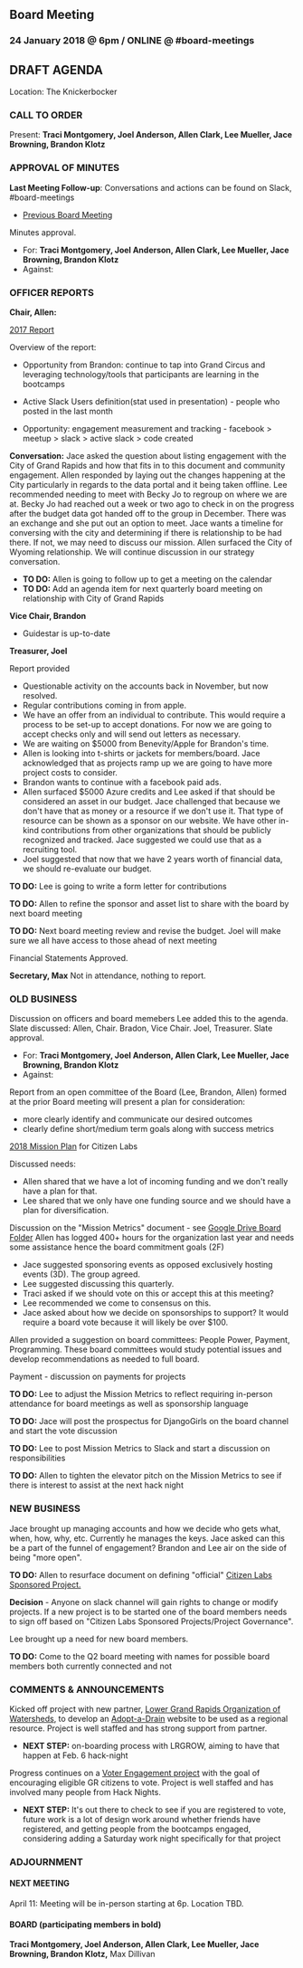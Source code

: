 ## Board Meeting
### 24 January 2018 @ 6pm / ONLINE @ #board-meetings

## DRAFT AGENDA

Location: The Knickerbocker

### CALL TO ORDER
Present: **Traci Montgomery, Joel Anderson, Allen Clark, Lee Mueller, Jace Browning, Brandon Klotz**

### APPROVAL OF MINUTES
**Last Meeting Follow-up**: Conversations and actions can be found on Slack, #board-meetings
 - [Previous Board Meeting](https://github.com/citizenlabsgr/community/blob/master/governance/bd_minutes/2017-10-10.md)

Minutes approval.
- For: **Traci Montgomery, Joel Anderson, Allen Clark, Lee Mueller, Jace Browning, Brandon Klotz**
- Against:
### OFFICER REPORTS

**Chair, Allen:**

[2017 Report](https://docs.google.com/presentation/d/1trdaqvTuPtLvHXc-Cji_W7S0olyV1bRJ4QV6iTU9tsA/edit?usp=sharing)

  Overview of the report:

  - Opportunity from Brandon: continue to tap into Grand Circus and leveraging technology/tools that participants are learning in the bootcamps

  - Active Slack Users definition(stat used in presentation) - people who posted in the last month
  - Opportunity: engagement measurement and tracking - facebook > meetup > slack > active slack > code created

  **Conversation:** Jace asked the question about listing engagement with the City of Grand Rapids and how that fits in to this document and community engagement. Allen responded by laying out the changes happening at the City particularly in regards to the data portal and it being taken offline. Lee recommended needing to meet with Becky Jo to regroup on where we are at. Becky Jo had reached out a week or two ago to check in on the progress after the budget data got handed off to the group in December. There was an exchange and she put out an option to meet. Jace wants a timeline for conversing with the city and determining if there is relationship to be had there. If not, we may need to discuss our mission. Allen surfaced the City of Wyoming relationship. We will continue discussion in our strategy conversation.

  - **TO DO:** Allen is going to follow up to get a meeting on the calendar
  - **TO DO:** Add an agenda item for next quarterly board meeting on relationship with City of Grand Rapids

**Vice Chair, Brandon**

- Guidestar is up-to-date

**Treasurer, Joel**

Report provided

- Questionable activity on the accounts back in November, but now resolved.
- Regular contributions coming in from apple.
- We have an offer from an individual to contribute. This would require a process to be set-up to accept donations. For now we are going to accept checks only and will send out letters as necessary.
- We are waiting on $5000 from Benevity/Apple for Brandon's time.
- Allen is looking into t-shirts or jackets for members/board. Jace acknowledged that as projects ramp up we are going to have more project costs to consider.
- Brandon wants to continue with a facebook paid ads.
- Allen surfaced $5000 Azure credits and Lee asked if that should be considered an asset in our budget. Jace challenged that because we don't have that as money or a resource if we don't use it. That type of resource can be shown as a sponsor on our website. We have other in-kind contributions from other organizations that should be publicly recognized and tracked. Jace suggested we could use that as a recruiting tool.
- Joel suggested that now that we have 2 years worth of financial data, we should re-evaluate our budget.

**TO DO:** Lee is going to write a form letter for contributions

**TO DO:** Allen to refine the sponsor and asset list to share with the board by next board meeting

**TO DO:** Next board meeting review and revise the budget. Joel will make sure we all have access to those ahead of next meeting

Financial Statements Approved.

**Secretary, Max**
Not in attendance, nothing to report.

### OLD BUSINESS

Discussion on officers and board memebers
Lee added this to the agenda.
Slate discussed: Allen, Chair. Bradon, Vice Chair. Joel, Treasurer.
Slate approval.
- For: **Traci Montgomery, Joel Anderson, Allen Clark, Lee Mueller, Jace Browning, Brandon Klotz**
- Against:

Report from an open committee of the Board (Lee, Brandon, Allen) formed at the prior Board meeting will present a plan for consideration:
- more clearly identify and communicate our desired outcomes
- clearly define short/medium term goals along with success metrics

[2018 Mission Plan](https://docs.google.com/presentation/d/1pKHG230xBU6TLdhnmYW7qAhB6cSjlpbJYRXM_gR1XLM/edit?usp=sharing) for Citizen Labs

Discussed needs:
- Allen shared that we have a lot of incoming funding and we don't really have a plan for that.
- Lee shared that we only have one funding source and we should have a plan for diversification.

Discussion on the "Mission Metrics" document - see [Google Drive Board Folder](https://docs.google.com/spreadsheets/d/1Tzme6WZeo0oJ-iRoUB4Pr8DhoMGiBHZNyeV0Pr0l98I/edit?usp=sharing)
Allen has logged 400+ hours for the organization last year and needs some assistance hence the board commitment goals (2F)

- Jace suggested sponsoring events as opposed exclusively hosting events (3D). The group agreed.
- Lee suggested discussing this quarterly.
- Traci asked if we should vote on this or accept this at this meeting?
- Lee recommended we come to consensus on this.
- Jace asked about how we decide on sponsorships to support? It would require a board vote because it will likely be over $100.

Allen provided a suggestion on board committees: People Power, Payment, Programming. These board committees would study potential issues and develop recommendations as needed to full board.

Payment - discussion on payments for projects

**TO DO:** Lee to adjust the Mission Metrics to reflect requiring in-person attendance for board meetings as well as sponsorship language

**TO DO:** Jace will post the prospectus for DjangoGirls on the board channel and start the vote discussion

**TO DO:** Lee to post Mission Metrics to Slack and start a discussion on responsibilities

**TO DO:** Allen to tighten the elevator pitch on the Mission Metrics to see if there is interest to assist at the next hack night

### NEW BUSINESS

Jace brought up managing accounts and how we decide who gets what, when, how, why, etc. Currently he manages the keys. Jace asked can this be a part of the funnel of engagement? Brandon and Lee air on the side of being "more open".

**TO DO:** Allen to resurface document on defining "official" [Citizen Labs Sponsored Project.](https://docs.google.com/document/d/1T5XhNmwdYvoqPLsxI8JUa19B4QVkqsksiCq1l15S_Mg/edit?usp=sharing)

**Decision** - Anyone on slack channel will gain rights to change or modify projects. If a new project is to be started one of the board members needs to sign off based on "Citizen Labs Sponsored Projects/Project Governance".

Lee brought up a need for new board members.

**TO DO:** Come to the Q2 board meeting with names for possible board members both currently connected and not

### COMMENTS & ANNOUNCEMENTS

Kicked off project with new partner, [Lower Grand Rapids Organization of Watersheds](https://www.lgrow.org), to develop an [Adopt-a-Drain](https://github.com/citizenlabsgr/adopt-a-drain) website to be used as a regional resource. Project is well staffed and has strong support from partner.

- **NEXT STEP:** on-boarding process with LRGROW, aiming to have that happen at Feb. 6 hack-night

Progress continues on a [Voter Engagement project](https://github.com/citizenlabsgr/voter-engagement) with the goal of encouraging eligible GR citizens to vote. Project is well staffed and has involved many people from Hack Nights.

- **NEXT STEP:** It's out there to check to see if you are registered to vote, future work is a lot of design work around whether friends have registered, and getting people from the bootcamps engaged, considering adding a Saturday work night specifically for that project

### ADJOURNMENT

#### NEXT MEETING
April 11: Meeting will be in-person starting at 6p. Location TBD.

#### BOARD (participating members in bold)
**Traci Montgomery, Joel Anderson, Allen Clark, Lee Mueller, Jace Browning, Brandon Klotz,** Max Dillivan

